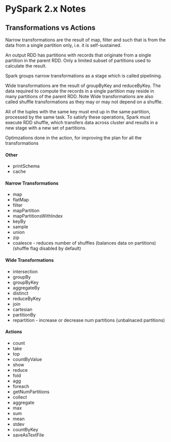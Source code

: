 # PySpark 2.x Notes

## Transformations vs Actions


Narrow transformations are the result of map, filter and such that is from the data from a single partition only, i.e. it is self-sustained.

An output RDD has partitions with records that originate from a single partition in the parent RDD. Only a limited subset of partitions used to calculate the result.

Spark groups narrow transformations as a stage which is called pipelining.


Wide transformations are the result of groupByKey and reduceByKey. The data required to compute the records in a single partition may reside in many partitions of the parent RDD.
Note
	Wide transformations are also called shuffle transformations as they may or may not depend on a shuffle.

All of the tuples with the same key must end up in the same partition, processed by the same task. To satisfy these operations, Spark must execute RDD shuffle, which transfers data across cluster and results in a new stage with a new set of partitions.


Optimzations done in the action, for improving the plan for all the transformations


#### Other
  * printSchema
  * cache

#### Narrow Transformations
  * map
  * flatMap
  * filter
  * mapPartition
  * mapPartitionsWithIndex
  * keyBy
  * sample
  * union
  * zip
  * coalesce - reduces number of shuffles (balances data on partitions) (shuffle flag disabled by default)

    
#### Wide Transformations
  * intersection
  * groupBy
  * groupByKey
  * aggregateBy
  * distinct
  * reduceByKey
  * join
  * cartesian
  * partitionBy
  * repartition - increase or decrease num partitions (unbalnaced partitions)
    
#### Actions
  * count
  * take
  * top
  * countByValue
  * show
  * reduce
  * fold
  * agg
  * foreach
  * getNumPartitions
  * collect
  * aggregate
  * max
  * sum
  * mean
  * stdev
  * countByKey
  * saveAsTextFile
  

